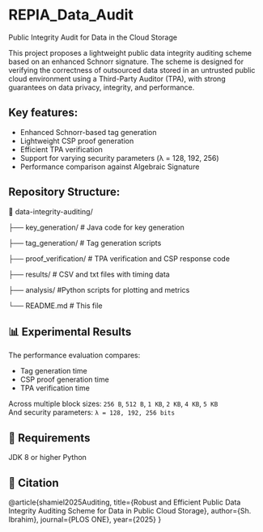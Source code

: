 # REPIA_Data_Audit
Public Integrity Audit for Data in the Cloud Storage 

This project proposes a lightweight public data integrity auditing scheme based on an enhanced Schnorr signature. The scheme is designed for verifying the correctness of outsourced data stored in an untrusted public cloud environment using a Third-Party Auditor (TPA), with strong guarantees on data privacy, integrity, and performance.
## Key features:
- Enhanced Schnorr-based tag generation
- Lightweight CSP proof generation
- Efficient TPA verification
- Support for varying security parameters (λ = 128, 192, 256)
- Performance comparison against Algebraic Signature
  
## Repository Structure: 

📂 data-integrity-auditing/

├── key_generation/ # Java code for key generation

├── tag_generation/ # Tag generation scripts

├── proof_verification/ # TPA verification and CSP response code

├── results/ # CSV and txt files with timing data

├── analysis/ #Python scripts for plotting and metrics

└── README.md # This file
## 📊 Experimental Results
The performance evaluation compares:
- Tag generation time
- CSP proof generation time
- TPA verification time

Across multiple block sizes: `256 B`, `512 B`, `1 KB`, `2 KB`, `4 KB`, `5 KB`  
And security parameters: `λ = 128, 192, 256 bits`
## 🧪 Requirements
JDK 8 or higher
Python 
## 📄 Citation
@article{shamiel2025Auditing,
  title={Robust and Efficient Public Data Integrity Auditing Scheme for Data in Public Cloud Storage},
  author={Sh. Ibrahim},
  journal={PLOS ONE},
  year={2025}
}

